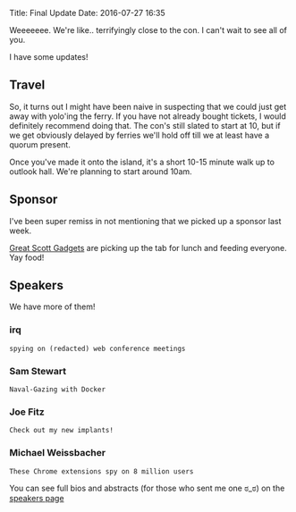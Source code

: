 Title: Final Update
Date: 2016-07-27 16:35

Weeeeeee. We're like.. terrifyingly close to the con. I can't wait to see all of you.

I have some updates!

## Travel

So, it turns out I might have been naive in suspecting that we could just get
away with yolo'ing the ferry. If you have not already bought tickets, I would
definitely recommend doing that. The con's still slated to start at 10, but if
we get obviously delayed by ferries we'll hold off till we at least have a
quorum present.

Once you've made it onto the island, it's a short 10-15 minute walk up to
outlook hall. We're planning to start around 10am.

## Sponsor

I've been super remiss in not mentioning that we picked up a sponsor last week.

[Great Scott Gadgets][gsg] are picking up the tab for lunch and feeding everyone. Yay food!

## Speakers

We have more of them!

### irq

    spying on (redacted) web conference meetings

### Sam Stewart

    Naval-Gazing with Docker

### Joe Fitz

    Check out my new implants!

### Michael Weissbacher

    These Chrome extensions spy on 8 million users

You can see full bios and abstracts (for those who sent me one ಠ_ಠ) on the [speakers page][speakers]

[gsg]: https://greatscottgadgets.com/
[speakers]: /pages/speakers.html

